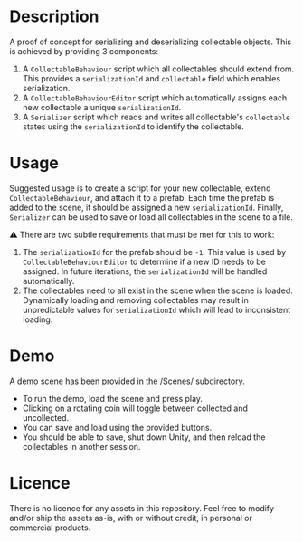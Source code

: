 # Description
A proof of concept for serializing and deserializing collectable objects.  This is achieved by providing 3 components:
1. A `CollectableBehaviour` script which all collectables should extend from.  This provides a `serializationId` and `collectable` field which enables serialization.  
2. A `CollectableBehaviourEditor` script which automatically assigns each new collectable a unique `serializationId`.
3. A `Serializer` script which reads and writes all collectable's `collectable` states using the `serializationId` to identify the collectable.

# Usage
Suggested usage is to create a script for your new collectable, extend `CollectableBehaviour`, and attach it to a prefab.  Each time the prefab is added to the scene, it should be assigned a new `serializationId`.  Finally, `Serializer` can be used to save or load all collectables in the scene to a file.

:warning: There are two subtle requirements that must be met for this to work:
1. The `serializationId` for the prefab should be `-1`.  This value is used by `CollectableBehaviourEditor` to determine if a new ID needs to be assigned.  In future iterations, the `serializationId` will be handled automatically.
2. The collectables need to all exist in the scene when the scene is loaded.  Dynamically loading and removing collectables may result in unpredictable values for `serializationId` which will lead to inconsistent loading.

# Demo
A demo scene has been provided in the /Scenes/ subdirectory.  
* To run the demo, load the scene and press play.  
* Clicking on a rotating coin will toggle between collected and uncollected.
* You can save and load using the provided buttons.
* You should be able to save, shut down Unity, and then reload the collectables in another session.

# Licence
There is no licence for any assets in this repository.  Feel free to modify and/or ship the assets as-is, with or without credit, in personal or commercial products.